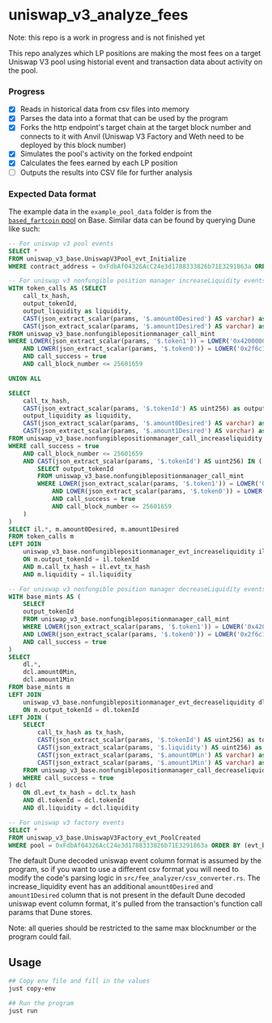 # uniswap_v3_analyze_fees

Note: this repo is a work in progress and is not finished yet

This repo analyzes which LP positions are making the most fees on a target Uniswap V3 pool using historial event and transaction data about activity on the pool.

### Progress
- [x] Reads in historical data from csv files into memory
- [x] Parses the data into a format that can be used by the program
- [x] Forks the http endpoint's target chain at the target block number and connects to it with Anvil (Uniswap V3 Factory and Weth need to be deployed by this block number)
- [X] Simulates the pool's activity on the forked endpoint
- [X] Calculates the fees earned by each LP position
- [ ] Outputs the results into CSV file for further analysis

### Expected Data format
The example data in the `example_pool_data` folder is from the [`based_fartcoin` pool](https://basescan.org/token/0x2f6c17fa9f9bc3600346ab4e48c0701e1d5962ae?a=0xfdbaf04326acc24e3d1788333826b71e3291863a) on Base. Similar data can be found by querying Dune like such:

```sql
-- For uniswap v3 pool events
SELECT *
FROM uniswap_v3_base.UniswapV3Pool_evt_Initialize
WHERE contract_address = 0xFdbAf04326AcC24e3d1788333826b71E3291863a ORDER BY (evt_block_number, evt_index);

-- For uniswap v3 nonfungible position manager increaseLiquidity events (includes amount0Desired and amount1Desired as additional columns)
WITH token_calls AS (SELECT 
    call_tx_hash,
    output_tokenId,
    output_liquidity as liquidity,
    CAST(json_extract_scalar(params, '$.amount0Desired') AS varchar) as amount0Desired,
    CAST(json_extract_scalar(params, '$.amount1Desired') AS varchar) as amount1Desired
FROM uniswap_v3_base.nonfungiblepositionmanager_call_mint 
WHERE LOWER(json_extract_scalar(params, '$.token1')) = LOWER('0x4200000000000000000000000000000000000006') 
    AND LOWER(json_extract_scalar(params, '$.token0')) = LOWER('0x2f6c17fa9f9bC3600346ab4e48C0701e1d5962AE')
    AND call_success = true
    AND call_block_number <= 25601659

UNION ALL

SELECT 
    call_tx_hash,
    CAST(json_extract_scalar(params, '$.tokenId') AS uint256) as output_tokenId,
    output_liquidity as liquidity,
    CAST(json_extract_scalar(params, '$.amount0Desired') AS varchar) as amount0Desired,
    CAST(json_extract_scalar(params, '$.amount1Desired') AS varchar) as amount1Desired
FROM uniswap_v3_base.nonfungiblepositionmanager_call_increaseliquidity
WHERE call_success = true
    AND call_block_number <= 25601659
    AND CAST(json_extract_scalar(params, '$.tokenId') AS uint256) IN (
        SELECT output_tokenId 
        FROM uniswap_v3_base.nonfungiblepositionmanager_call_mint
        WHERE LOWER(json_extract_scalar(params, '$.token1')) = LOWER('0x4200000000000000000000000000000000000006') 
            AND LOWER(json_extract_scalar(params, '$.token0')) = LOWER('0x2f6c17fa9f9bC3600346ab4e48C0701e1d5962AE')
            AND call_success = true
            AND call_block_number <= 25601659
    )
)
SELECT il.*, m.amount0Desired, m.amount1Desired
FROM token_calls m
LEFT JOIN 
    uniswap_v3_base.nonfungiblepositionmanager_evt_increaseliquidity il 
    ON m.output_tokenId = il.tokenId
    AND m.call_tx_hash = il.evt_tx_hash
    AND m.liquidity = il.liquidity

-- For uniswap v3 nonfungible position manager decreaseLiquidity events (includes amount0Min and amount1Min as additional columns)
WITH base_mints AS (
    SELECT 
    output_tokenId
    FROM uniswap_v3_base.nonfungiblepositionmanager_call_mint 
    WHERE LOWER(json_extract_scalar(params, '$.token1')) = LOWER('0x4200000000000000000000000000000000000006') 
    AND LOWER(json_extract_scalar(params, '$.token0')) = LOWER('0x2f6c17fa9f9bC3600346ab4e48C0701e1d5962AE')
    AND call_success = true
)
SELECT 
    dl.*,
    dcl.amount0Min,
    dcl.amount1Min
FROM base_mints m
LEFT JOIN 
    uniswap_v3_base.nonfungiblepositionmanager_evt_decreaseliquidity dl
    ON m.output_tokenId = dl.tokenId
LEFT JOIN (
    SELECT 
        call_tx_hash as tx_hash,
        CAST(json_extract_scalar(params, '$.tokenId') AS uint256) as tokenId,
        CAST(json_extract_scalar(params, '$.liquidity') AS uint256) as liquidity,
        CAST(json_extract_scalar(params, '$.amount0Min') AS varchar) as amount0Min,
        CAST(json_extract_scalar(params, '$.amount1Min') AS varchar) as amount1Min
    FROM uniswap_v3_base.nonfungiblepositionmanager_call_decreaseliquidity
    WHERE call_success = true
) dcl 
    ON dl.evt_tx_hash = dcl.tx_hash 
    AND dl.tokenId = dcl.tokenId 
    AND dl.liquidity = dcl.liquidity

-- For uniswap v3 factory events
SELECT *
FROM uniswap_v3_base.UniswapV3Factory_evt_PoolCreated
WHERE pool = 0xFdbAf04326AcC24e3d1788333826b71E3291863a ORDER BY (evt_block_number, evt_index);
```
The default Dune decoded uniswap event column format is assumed by the program, so if you want to use a different csv format you will need to modify the code's parsing logic in `src/fee_analyzer/csv_converter.rs`. The increase_liquidity event has an additional `amount0Desired` and `amount1Desired` column that is not present in the default Dune decoded uniswap event column format, it's pulled from the transaction's function call params that Dune stores. 

Note: all queries should be restricted to the same max blocknumber or the program could fail. 

## Usage

```bash
## Copy env file and fill in the values
just copy-env 

## Run the program
just run
```